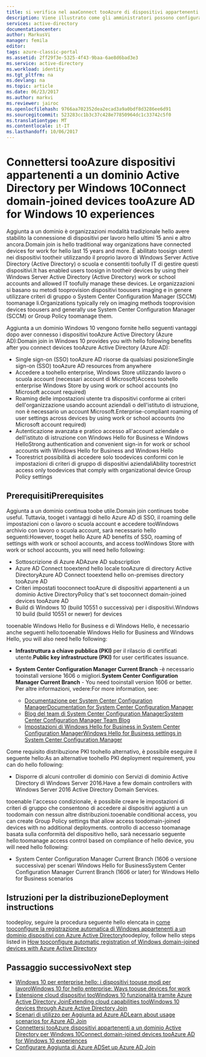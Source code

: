 ```yaml
---
title: si verifica nel aaaConnect tooAzure di dispositivi appartenenti a un dominio Active Directory per Windows 10 | Documenti Microsoft
description: Viene illustrato come gli amministratori possono configurare rete di criteri di gruppo tooenable dispositivi toobe toohello dominio aziendale.
services: active-directory
documentationcenter: 
author: MarkusVi
manager: femila
editor: 
tags: azure-classic-portal
ms.assetid: 2ff29f3e-5325-4f43-9baa-6ae8d6bad3e3
ms.service: active-directory
ms.workload: identity
ms.tgt_pltfrm: na
ms.devlang: na
ms.topic: article
ms.date: 06/23/2017
ms.author: markvi
ms.reviewer: jairoc
ms.openlocfilehash: 9766aa702352dea2ecad3a9a0bdf8d3286ee6d91
ms.sourcegitcommit: 523283cc1b3c37c428e77850964dc1c33742c5f0
ms.translationtype: MT
ms.contentlocale: it-IT
ms.lasthandoff: 10/06/2017
---
```

# <a name="connect-domain-joined-devices-tooazure-ad-for-windows-10-experiences"></a><span data-ttu-id="4c218-103">Connettersi tooAzure dispositivi appartenenti a un dominio Active Directory per Windows 10</span><span class="sxs-lookup"><span data-stu-id="4c218-103">Connect domain-joined devices tooAzure AD for Windows 10 experiences</span></span>
<span data-ttu-id="4c218-104">Aggiunta a un dominio è organizzazioni modalità tradizionale hello avere stabilito la connessione di dispositivi per lavoro hello ultimi 15 anni e altro ancora.</span><span class="sxs-lookup"><span data-stu-id="4c218-104">Domain join is hello traditional way organizations have connected devices for work for hello last 15 years and more.</span></span> <span data-ttu-id="4c218-105">È abilitato toosign utenti nei dispositivi tootheir utilizzando il proprio lavoro di Windows Server Active Directory (Active Directory) o scuola e consentiti toofully IT di gestire questi dispositivi.</span><span class="sxs-lookup"><span data-stu-id="4c218-105">It has enabled users toosign in tootheir devices by using their Windows Server Active Directory (Active Directory) work or school accounts and allowed IT toofully manage these devices.</span></span> <span data-ttu-id="4c218-106">Le organizzazioni si basano su metodi tooprovision dispositivi toousers imaging e in genere utilizzare criteri di gruppo o System Center Configuration Manager (SCCM) toomanage li.</span><span class="sxs-lookup"><span data-stu-id="4c218-106">Organizations typically rely on imaging methods tooprovision devices toousers and generally use System Center Configuration Manager (SCCM) or Group Policy toomanage them.</span></span>


<span data-ttu-id="4c218-107">Aggiunta a un dominio Windows 10 vengono fornite hello seguenti vantaggi dopo aver connesso i dispositivi tooAzure Active Directory (Azure AD):</span><span class="sxs-lookup"><span data-stu-id="4c218-107">Domain join in Windows 10 provides you with hello following benefits after you connect devices tooAzure Active Directory (Azure AD):</span></span>

* <span data-ttu-id="4c218-108">Single sign-on (SSO) tooAzure AD risorse da qualsiasi posizione</span><span class="sxs-lookup"><span data-stu-id="4c218-108">Single sign-on (SSO) tooAzure AD resources from anywhere</span></span>
* <span data-ttu-id="4c218-109">Accedere a toohello enterprise, Windows Store utilizzando lavoro o scuola account (necessari account di Microsoft)</span><span class="sxs-lookup"><span data-stu-id="4c218-109">Access toohello enterprise Windows Store by using work or school accounts (no Microsoft account required)</span></span>
* <span data-ttu-id="4c218-110">Roaming delle impostazioni utente tra dispositivi conforme ai criteri dell'organizzazione usando account aziendali o dell'istituto di istruzione, non è necessario un account Microsoft.</span><span class="sxs-lookup"><span data-stu-id="4c218-110">Enterprise-compliant roaming of user settings across devices by using work or school accounts (no Microsoft account required)</span></span>
* <span data-ttu-id="4c218-111">Autenticazione avanzata e pratico accesso all'account aziendale o dell'istituto di istruzione con Windows Hello for Business e Windows Hello</span><span class="sxs-lookup"><span data-stu-id="4c218-111">Strong authentication and convenient sign-in for work or school accounts with Windows Hello for Business and Windows Hello</span></span>
* <span data-ttu-id="4c218-112">Toorestrict possibilità di accedere solo toodevices conformi con le impostazioni di criteri di gruppo di dispositivi aziendali</span><span class="sxs-lookup"><span data-stu-id="4c218-112">Ability toorestrict access only toodevices that comply with organizational device Group Policy settings</span></span>

## <a name="prerequisites"></a><span data-ttu-id="4c218-113">Prerequisiti</span><span class="sxs-lookup"><span data-stu-id="4c218-113">Prerequisites</span></span>
<span data-ttu-id="4c218-114">Aggiunta a un dominio continua toobe utile.</span><span class="sxs-lookup"><span data-stu-id="4c218-114">Domain join continues toobe useful.</span></span> <span data-ttu-id="4c218-115">Tuttavia, tooget i vantaggi di hello Azure AD di SSO, il roaming delle impostazioni con o lavoro o scuola account e accedere tooWindows archivio con lavoro o scuola account, sarà necessario hello seguenti:</span><span class="sxs-lookup"><span data-stu-id="4c218-115">However, tooget hello Azure AD benefits of SSO, roaming of settings with work or school accounts, and access tooWindows Store with work or school accounts, you will need hello following:</span></span>

* <span data-ttu-id="4c218-116">Sottoscrizione di Azure AD</span><span class="sxs-lookup"><span data-stu-id="4c218-116">Azure AD subscription</span></span>
* <span data-ttu-id="4c218-117">Azure AD Connect tooextend hello locale tooAzure di directory Active Directory</span><span class="sxs-lookup"><span data-stu-id="4c218-117">Azure AD Connect tooextend hello on-premises directory tooAzure AD</span></span>
* <span data-ttu-id="4c218-118">Criteri impostati tooconnect tooAzure di dispositivi appartenenti a un dominio Active Directory</span><span class="sxs-lookup"><span data-stu-id="4c218-118">Policy that's set tooconnect domain-joined devices tooAzure AD</span></span>
* <span data-ttu-id="4c218-119">Build di Windows 10 (build 10551 o successiva) per i dispositivi.</span><span class="sxs-lookup"><span data-stu-id="4c218-119">Windows 10 build (build 10551 or newer) for devices</span></span>

<span data-ttu-id="4c218-120">tooenable Windows Hello for Business e di Windows Hello, è necessario anche seguenti hello:</span><span class="sxs-lookup"><span data-stu-id="4c218-120">tooenable Windows Hello for Business and Windows Hello, you will also need hello following:</span></span>

- <span data-ttu-id="4c218-121">**Infrastruttura a chiave pubblica (PKI)** per il rilascio di certificati utente.</span><span class="sxs-lookup"><span data-stu-id="4c218-121">**Public key infrastructure (PKI)** for user certificates issuance.</span></span>

- <span data-ttu-id="4c218-122">**System Center Configuration Manager Current Branch** -è necessario tooinstall versione 1606 o migliori.</span><span class="sxs-lookup"><span data-stu-id="4c218-122">**System Center Configuration Manager Current Branch** - You need tooinstall version 1606 or better.</span></span>  
<span data-ttu-id="4c218-123">Per altre informazioni, vedere:</span><span class="sxs-lookup"><span data-stu-id="4c218-123">For more information, see:</span></span> 
    - [<span data-ttu-id="4c218-124">Documentazione per System Center Configuration Manager</span><span class="sxs-lookup"><span data-stu-id="4c218-124">Documentation for System Center Configuration Manager</span></span>](https://technet.microsoft.com/library/mt346023.aspx)
    - [<span data-ttu-id="4c218-125">Blog del team di System Center Configuration Manager</span><span class="sxs-lookup"><span data-stu-id="4c218-125">System Center Configuration Manager Team Blog</span></span>](http://blogs.technet.com/b/configmgrteam/archive/2015/09/23/now-available-update-for-system-center-config-manager-tp3.aspx)
    - [<span data-ttu-id="4c218-126">Impostazioni di Windows Hello for Business in System Center Configuration Manager</span><span class="sxs-lookup"><span data-stu-id="4c218-126">Windows Hello for Business settings in System Center Configuration Manager</span></span>](https://docs.microsoft.com/sccm/protect/deploy-use/windows-hello-for-business-settings)

<span data-ttu-id="4c218-127">Come requisito distribuzione PKI toohello alternativo, è possibile eseguire il seguente hello:</span><span class="sxs-lookup"><span data-stu-id="4c218-127">As an alternative toohello PKI deployment requirement, you can do hello following:</span></span>

* <span data-ttu-id="4c218-128">Disporre di alcuni controller di dominio con Servizi di dominio Active Directory di Windows Server 2016.</span><span class="sxs-lookup"><span data-stu-id="4c218-128">Have a few domain controllers with Windows Server 2016 Active Directory Domain Services.</span></span>

<span data-ttu-id="4c218-129">tooenable l'accesso condizionale, è possibile creare le impostazioni di criteri di gruppo che consentono di accedere ai dispositivi aggiunti a un toodomain con nessun altre distribuzioni.</span><span class="sxs-lookup"><span data-stu-id="4c218-129">tooenable conditional access, you can create Group Policy settings that allow access toodomain-joined devices with no additional deployments.</span></span> <span data-ttu-id="4c218-130">controllo di accesso toomanage basata sulla conformità del dispositivo hello, sarà necessario seguente hello:</span><span class="sxs-lookup"><span data-stu-id="4c218-130">toomanage access control based on compliance of hello device, you will need hello following:</span></span>

* <span data-ttu-id="4c218-131">System Center Configuration Manager Current Branch (1606 o versione successiva) per scenari Windows Hello for Business</span><span class="sxs-lookup"><span data-stu-id="4c218-131">System Center Configuration Manager Current Branch (1606 or later) for Windows Hello for Business scenarios</span></span>

## <a name="deployment-instructions"></a><span data-ttu-id="4c218-132">Istruzioni per la distribuzione</span><span class="sxs-lookup"><span data-stu-id="4c218-132">Deployment instructions</span></span>

<span data-ttu-id="4c218-133">toodeploy, seguire la procedura seguente hello elencata in [come tooconfigure la registrazione automatica di Windows appartenenti a un dominio dispositivi con Azure Active Directory](active-directory-conditional-access-automatic-device-registration-setup.md)</span><span class="sxs-lookup"><span data-stu-id="4c218-133">toodeploy, follow hello steps listed in [How tooconfigure automatic registration of Windows domain-joined devices with Azure Active Directory](active-directory-conditional-access-automatic-device-registration-setup.md)</span></span>

## <a name="next-step"></a><span data-ttu-id="4c218-134">Passaggio successivo</span><span class="sxs-lookup"><span data-stu-id="4c218-134">Next step</span></span>
* [<span data-ttu-id="4c218-135">Windows 10 per enterprise hello: i dispositivi toouse modi per lavoro</span><span class="sxs-lookup"><span data-stu-id="4c218-135">Windows 10 for hello enterprise: Ways toouse devices for work</span></span>](active-directory-azureadjoin-windows10-devices-overview.md)
* [<span data-ttu-id="4c218-136">Estensione cloud dispositivi tooWindows 10 funzionalità tramite Azure Active Directory Join</span><span class="sxs-lookup"><span data-stu-id="4c218-136">Extending cloud capabilities tooWindows 10 devices through Azure Active Directory Join</span></span>](active-directory-azureadjoin-user-upgrade.md)
* [<span data-ttu-id="4c218-137">Scenari di utilizzo per Aggiunta ad Azure AD</span><span class="sxs-lookup"><span data-stu-id="4c218-137">Learn about usage scenarios for Azure AD Join</span></span>](active-directory-azureadjoin-deployment-aadjoindirect.md)
* [<span data-ttu-id="4c218-138">Connettersi tooAzure dispositivi appartenenti a un dominio Active Directory per Windows 10</span><span class="sxs-lookup"><span data-stu-id="4c218-138">Connect domain-joined devices tooAzure AD for Windows 10 experiences</span></span>](active-directory-azureadjoin-devices-group-policy.md)
* [<span data-ttu-id="4c218-139">Configurare Aggiunta di Azure AD</span><span class="sxs-lookup"><span data-stu-id="4c218-139">Set up Azure AD Join</span></span>](active-directory-azureadjoin-setup.md)

